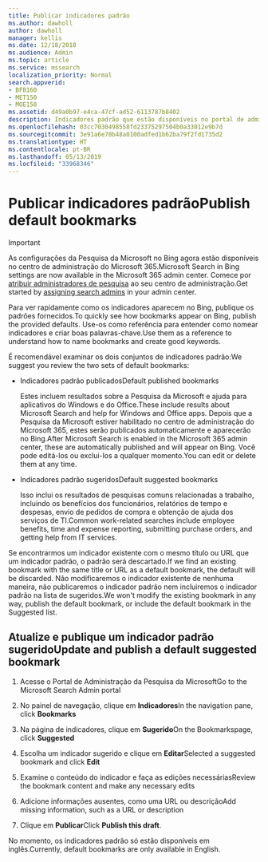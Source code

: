 ```yaml
---
title: Publicar indicadores padrão
ms.author: dawholl
author: dawholl
manager: kellis
ms.date: 12/18/2018
ms.audience: Admin
ms.topic: article
ms.service: mssearch
localization_priority: Normal
search.appverid:
- BFB160
- MET150
- MOE150
ms.assetid: d49a0b97-e4ca-47cf-ad52-6113787b8402
description: Indicadores padrão que estão disponíveis no portal de administração da Pesquisa da Microsoft
ms.openlocfilehash: 03cc7030498558fd23375297504b0a33012e9b7d
ms.sourcegitcommit: 3e91a6e70b48a0100adfed1b62ba79f2fd1735d2
ms.translationtype: HT
ms.contentlocale: pt-BR
ms.lasthandoff: 05/13/2019
ms.locfileid: "33968346"
---
```

# <a name="publish-default-bookmarks"></a><span data-ttu-id="67932-103">Publicar indicadores padrão</span><span class="sxs-lookup"><span data-stu-id="67932-103">Publish default bookmarks</span></span>

> [!IMPORTANT]
> <span data-ttu-id="67932-104">As configurações da Pesquisa da Microsoft no Bing agora estão disponíveis no centro de administração do Microsoft 365.</span><span class="sxs-lookup"><span data-stu-id="67932-104">Microsoft Search in Bing settings are now available in the Microsoft 365 admin center.</span></span> <span data-ttu-id="67932-105">Comece por [atribuir administradores de pesquisa](https://docs.microsoft.com/pt-BR/microsoftsearch/setup-microsoft-search#step-2-assign-search-admin-and-search-editor) ao seu centro de administração.</span><span class="sxs-lookup"><span data-stu-id="67932-105">Get started by [assigning search admins](https://docs.microsoft.com/en-us/microsoftsearch/setup-microsoft-search#step-2-assign-search-admin-and-search-editor) in your admin center.</span></span>
    
<span data-ttu-id="67932-106">Para ver rapidamente como os indicadores aparecem no Bing, publique os padrões fornecidos.</span><span class="sxs-lookup"><span data-stu-id="67932-106">To quickly see how bookmarks appear on Bing, publish the provided defaults.</span></span> <span data-ttu-id="67932-107">Use-os como referência para entender como nomear indicadores e criar boas palavras-chave.</span><span class="sxs-lookup"><span data-stu-id="67932-107">Use them as a reference to understand how to name bookmarks and create good keywords.</span></span>
  
<span data-ttu-id="67932-108">É recomendável examinar os dois conjuntos de indicadores padrão:</span><span class="sxs-lookup"><span data-stu-id="67932-108">We suggest you review the two sets of default bookmarks:</span></span>
  
- <span data-ttu-id="67932-109">Indicadores padrão publicados</span><span class="sxs-lookup"><span data-stu-id="67932-109">Default published bookmarks</span></span>
    
    <span data-ttu-id="67932-110">Estes incluem resultados sobre a Pesquisa da Microsoft e ajuda para aplicativos do Windows e do Office.</span><span class="sxs-lookup"><span data-stu-id="67932-110">These include results about Microsoft Search and help for Windows and Office apps.</span></span> <span data-ttu-id="67932-111">Depois que a Pesquisa da Microsoft estiver habilitado no centro de administração do Microsoft 365, estes serão publicados automaticamente e aparecerão no Bing.</span><span class="sxs-lookup"><span data-stu-id="67932-111">After Microsoft Search is enabled in the Microsoft 365 admin center, these are automatically published and will appear on Bing.</span></span> <span data-ttu-id="67932-112">Você pode editá-los ou exclui-los a qualquer momento.</span><span class="sxs-lookup"><span data-stu-id="67932-112">You can edit or delete them at any time.</span></span>
    
- <span data-ttu-id="67932-113">Indicadores padrão sugeridos</span><span class="sxs-lookup"><span data-stu-id="67932-113">Default suggested bookmarks</span></span>
    
    <span data-ttu-id="67932-114">Isso inclui os resultados de pesquisas comuns relacionadas a trabalho, incluindo os benefícios dos funcionários, relatórios de tempo e despesas, envio de pedidos de compra e obtenção de ajuda dos serviços de TI.</span><span class="sxs-lookup"><span data-stu-id="67932-114">Common work-related searches include employee benefits, time and expense reporting, submitting purchase orders, and getting help from IT services.</span></span>
    
<span data-ttu-id="67932-115">Se encontrarmos um indicador existente com o mesmo título ou URL que um indicador padrão, o padrão será descartado.</span><span class="sxs-lookup"><span data-stu-id="67932-115">If we find an existing bookmark with the same title or URL as a default bookmark, the default will be discarded.</span></span> <span data-ttu-id="67932-116">Não modificaremos o indicador existente de nenhuma maneira, não publicaremos o indicador padrão nem incluiremos o indicador padrão na lista de sugeridos.</span><span class="sxs-lookup"><span data-stu-id="67932-116">We won't modify the existing bookmark in any way, publish the default bookmark, or include the default bookmark in the Suggested list.</span></span>
  
## <a name="update-and-publish-a-default-suggested-bookmark"></a><span data-ttu-id="67932-117">Atualize e publique um indicador padrão sugerido</span><span class="sxs-lookup"><span data-stu-id="67932-117">Update and publish a default suggested bookmark</span></span>

1. <span data-ttu-id="67932-118">Acesse o Portal de Administração da Pesquisa da Microsoft</span><span class="sxs-lookup"><span data-stu-id="67932-118">Go to the Microsoft Search Admin portal</span></span>
    
2. <span data-ttu-id="67932-119">No painel de navegação, clique em **Indicadores**</span><span class="sxs-lookup"><span data-stu-id="67932-119">In the navigation pane, click **Bookmarks**</span></span>
    
3. <span data-ttu-id="67932-120">Na página de indicadores, clique em **Sugerido**</span><span class="sxs-lookup"><span data-stu-id="67932-120">On the Bookmarkspage, click **Suggested**</span></span>
    
4. <span data-ttu-id="67932-121">Escolha um indicador sugerido e clique em **Editar**</span><span class="sxs-lookup"><span data-stu-id="67932-121">Selected a suggested bookmark and click **Edit**</span></span>
    
5. <span data-ttu-id="67932-122">Examine o conteúdo do indicador e faça as edições necessárias</span><span class="sxs-lookup"><span data-stu-id="67932-122">Review the bookmark content and make any necessary edits</span></span>
    
6. <span data-ttu-id="67932-123">Adicione informações ausentes, como uma URL ou descrição</span><span class="sxs-lookup"><span data-stu-id="67932-123">Add missing information, such as a URL or description</span></span>
    
7. <span data-ttu-id="67932-124">Clique em **Publicar**</span><span class="sxs-lookup"><span data-stu-id="67932-124">Click **Publish this draft**.</span></span>
    
<span data-ttu-id="67932-125">No momento, os indicadores padrão só estão disponíveis em inglês.</span><span class="sxs-lookup"><span data-stu-id="67932-125">Currently, default bookmarks are only available in English.</span></span> 

  

